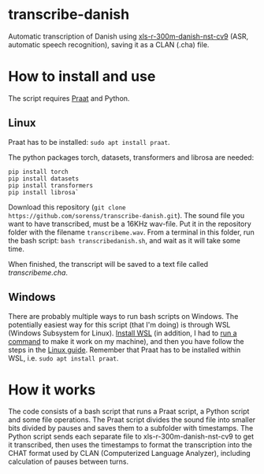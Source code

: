 # transcribe-danish

Automatic transcription of Danish using [xls-r-300m-danish-nst-cv9](https://huggingface.co/chcaa/xls-r-300m-danish-nst-cv9/discussions) (ASR, automatic speech recognition), saving it as a CLAN (.cha) file.

# How to install and use

The script requires [Praat](https://www.fon.hum.uva.nl/praat/) and Python.

## Linux

Praat has to be installed: `sudo apt install praat`.

The python packages torch, datasets, transformers and librosa are needed:

	pip install torch
	pip install datasets
	pip install transformers
	pip install librosa`

Download this repository (`git clone https://github.com/sorenss/transcribe-danish.git`). The sound file you want to have transcribed, must be a 16KHz wav-file. Put it in the repository folder with the filename `transcribeme.wav`. From a terminal in this folder, run the bash script: `bash transcribedanish.sh`, and wait as it will take some time.

When finished, the transcript will be saved to a text file called *transcribeme.cha*.

## Windows

There are probably multiple ways to run bash scripts on Windows. The potentially easiest way for this script (that I'm doing) is through WSL (Windows Subsystem for Linux). [Install WSL](https://learn.microsoft.com/en-us/windows/wsl/install) (in addition, I had to [run a command](https://github.com/microsoft/WSL/issues/5256#issuecomment-1122304369) to make it work on my machine), and then you have follow the steps in the [Linux guide](#Linux). Remember that Praat has to be installed within WSL, i.e. `sudo apt install praat`.

# How it works

The code consists of a bash script that runs a Praat script, a Python script and some file operations. The Praat script divides the sound file into smaller bits divided by pauses and saves them to a subfolder with timestamps. The Python script sends each separate file to xls-r-300m-danish-nst-cv9 to get it transcribed, then uses the timestamps to format the transcription into the CHAT format used by CLAN (Computerized Language Analyzer), including calculation of pauses between turns.
